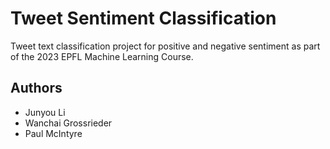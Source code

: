 # Tweet Sentiment Classification
Tweet text classification project for positive and negative sentiment as part of the 2023 EPFL Machine Learning Course.

## Authors
* Junyou Li
* Wanchai Grossrieder
* Paul McIntyre
